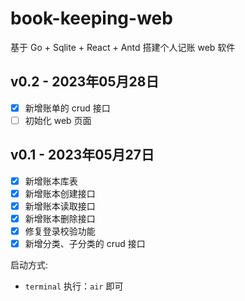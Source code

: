 # book-keeping-web

基于 Go + Sqlite + React + Antd 搭建个人记账 web 软件

## v0.2 - 2023年05月28日
- [x] 新增账单的 crud 接口
- [ ] 初始化 web 页面

## v0.1 - 2023年05月27日
- [x] 新增账本库表
- [x] 新增账本创建接口
- [x] 新增账本读取接口
- [x] 新增账本删除接口
- [x] 修复登录校验功能
- [x] 新增分类、子分类的 crud 接口

启动方式:
- `terminal` 执行：`air` 即可